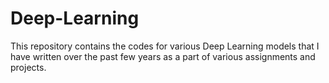 # Deep-Learning

This repository contains the codes for various Deep Learning models that I have written over the past few years as a part of various assignments and projects.
